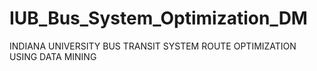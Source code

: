# IUB_Bus_System_Optimization_DM
INDIANA UNIVERSITY BUS TRANSIT SYSTEM ROUTE OPTIMIZATION USING DATA MINING
